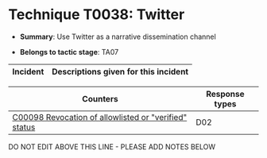 # Technique T0038: Twitter

* **Summary**: Use Twitter as a narrative dissemination channel

* **Belongs to tactic stage**: TA07


| Incident | Descriptions given for this incident |
| -------- | -------------------- |



| Counters | Response types |
| -------- | -------------- |
| [C00098 Revocation of allowlisted or "verified" status](../counters/C00098.md) | D02 |


DO NOT EDIT ABOVE THIS LINE - PLEASE ADD NOTES BELOW